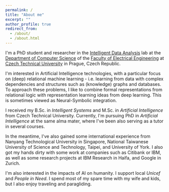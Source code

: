 ```yaml
---
permalink: /
title: "About me"
excerpt: ""
author_profile: true
redirect_from: 
  - /about/
  - /about.html
---
```


I'm a PhD student and researcher in the [Intelligent Data Analysis](http://ida.fel.cvut.cz) lab at the [Department of Computer Science](http://cs.fel.cvut.cz/) of the [Faculty of Electrical Engineering](fel.cvut.cz/en) at [Czech Technical University](https://cvut.cz/en/) in Prague, Czech Republic.

I'm interested in Artificial Intelligence technologies, with a particular focus on (deep) relational machine learning - i.e. learning from data with complex dependencies and structures such as (knowledge) graphs and databases. To approach these problems, I like to combine formal representations from relational logic with representation learning ideas from deep learning. This is sometimes viewed as Neural-Symbolic integration.

I received my B.Sc. in *Intelligent Systems* and M.Sc. in *Artificial Intelligence* from Czech Technical University. Currently, I'm pursuing PhD in *Artificial Intelligence* at the same alma mater, where I've been also serving as a tutor in several courses.

In the meantime, I've also gained some international experience from Nanyang Technological University in Singapore, National Taiwanese University of Science and Technology, Taipei, and University of York. I also got my hands dirty with some work at companies such as Citibank or IBM, as well as some research projects at IBM Research in Haifa, and Google in Zurich.

I'm also interested in the impacts of AI on humanity. I support local _Unicef_ and *People in Need*. I spend most of my spare time with my wife and kids, but I also enjoy traveling and paragliding.